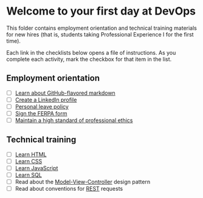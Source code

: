 # Welcome to your first day at DevOps

This folder contains employment orientation and technical training materials for new hires (that is, students taking Professional Experience I for the first time).

Each link in the checklists below opens a file of instructions. As you complete each activity, mark the checkbox for that item in the list.

## Employment orientation

- [ ] [Learn about GitHub-flavored markdown](./githubFlavoredMarkdown.md)
- [ ] [Create a LinkedIn profile](./createLinkedInProfile.md)
- [ ] [Personal leave policy](./personalLeavePolicy.md)
- [ ] [Sign the FERPA form](./signFERPA.md)
- [ ] [Maintain a high standard of professional ethics](./ethics.md)

## Technical training

- [ ] [Learn HTML](./learnHTML.md)
- [ ] [Learn CSS](./learnCSS.md)
- [ ] [Learn JavaScript](./learnJavaScript.md)
- [ ] [Learn SQL](./learnSQL.md)
- [ ] Read about the [Model-View-Controller](https://en.wikipedia.org/wiki/Model%E2%80%93view%E2%80%93controller) design pattern
- [ ] Read about conventions for [REST](http://microformats.org/wiki/rest/urls) requests
